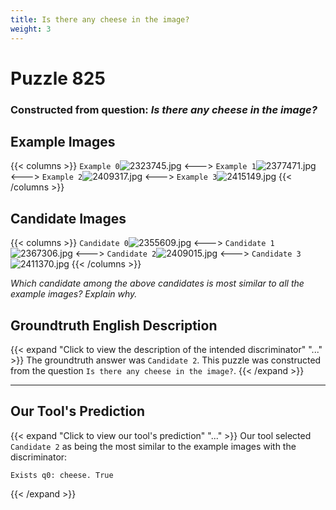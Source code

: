 ```yaml
---
title: Is there any cheese in the image?
weight: 3
---
```


# Puzzle 825
### Constructed from question: _Is there any cheese in the image?_


## Example Images
{{< columns >}}
`Example 0`![2323745.jpg](/gqa_images/2323745.jpg)
<--->
`Example 1`![2377471.jpg](/gqa_images/2377471.jpg)
<--->
`Example 2`![2409317.jpg](/gqa_images/2409317.jpg)
<--->
`Example 3`![2415149.jpg](/gqa_images/2415149.jpg)
{{< /columns >}}

## Candidate Images
{{< columns >}}
`Candidate 0`![2355609.jpg](/gqa_images/2355609.jpg)
<--->
`Candidate 1`![2367306.jpg](/gqa_images/2367306.jpg)
<--->
`Candidate 2`![2409015.jpg](/gqa_images/2409015.jpg)
<--->
`Candidate 3`![2411370.jpg](/gqa_images/2411370.jpg)
{{< /columns >}}

*Which candidate among the above candidates is most similar to all the example images? Explain why.*

## Groundtruth English Description

{{< expand "Click to view the description of the intended discriminator" "..." >}}
The groundtruth answer was `Candidate 2`. This puzzle was constructed from the question `Is there any cheese in the image?`.
{{< /expand >}}

---

## Our Tool's Prediction

{{< expand "Click to view our tool's prediction" "..." >}}
Our tool selected `Candidate 2` as being the most similar to the example images with the discriminator:
```plaintext
Exists q0: cheese. True
```
{{< /expand >}}
